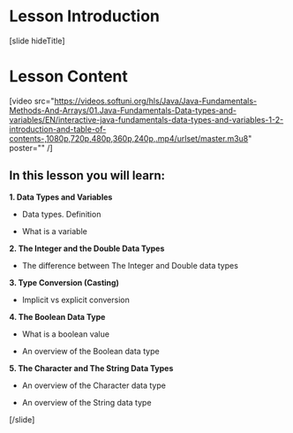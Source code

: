 # Lesson Introduction

[slide hideTitle]

# Lesson Content

[video src="https://videos.softuni.org/hls/Java/Java-Fundamentals-Methods-And-Arrays/01.Java-Fundamentals-Data-types-and-variables/EN/interactive-java-fundamentals-data-types-and-variables-1-2-introduction-and-table-of-contents-,1080p,720p,480p,360p,240p,.mp4/urlset/master.m3u8" poster="" /]

## In this lesson you will learn:

**1. Data Types and Variables**

- Data types. Definition

- What is a variable 

**2. The Integer and the Double Data Types**

- The difference between The Integer and Double data types

**3. Type Conversion (Casting)**

- Implicit vs explicit conversion

**4. The Boolean Data Type**

- What is a boolean value

- An overview of the Boolean data type 

**5. The Character and The String Data Types**

- An overview of the Character data type

- An overview of the String data type

[/slide]
